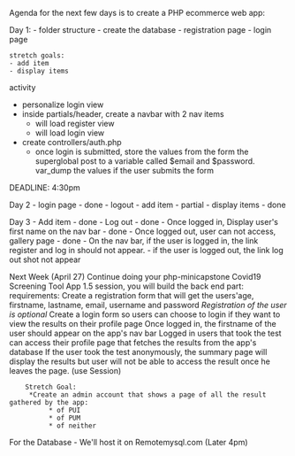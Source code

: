 Agenda  for the next few days is to create a PHP ecommerce web app:

Day 1:
	- folder structure
	- create the database
	- registration page
	- login page

	stretch goals:
	- add item
	- display items

activity
- personalize login view
- inside partials/header, create a navbar with 2 nav items
	- will load register view
	- will load login view
- create controllers/auth.php
	- once login is submitted, store the values from the form the 
	superglobal post to a variable called $email and $password.
	var_dump the values if the user submits the form

DEADLINE: 4:30pm


Day 2
	- login page - done
	- logout
	- add item - partial
	- display items - done

Day 3
	- Add item - done
	- Log out - done
	- Once logged in, Display user's first name on the nav bar - done
	- Once logged out, user can not access, gallery page - done
	- On the nav bar, if the user is logged in, the link register and log in should not appear.
	- if the user is logged out, the link log out shot not appear


Next Week (April 27)
	Continue doing your php-minicapstone Covid19 Screening Tool App
		1.5 session, you will build the back end part:
		requirements: 
		Create a registration form that will get the users'age, firstname, lastname, email, username and password
			*Registration of the user is optional*
		Create a login form so users can choose to login if they want to view the results on their profile page
		Once logged in, the firstname of the user should appear on the app's nav bar
		Logged in users that took the test can access their profile page that fetches the results from the app's database
		If the user took the test anonymously, the summary page will display the results but user will not be able to access the result once he leaves the page. (use Session)

		Stretch Goal: 
		 *Create an admin account that shows a page of all the result gathered by the app:
		      * of PUI
		      * of PUM
		      * of neither

For the Database - We'll host it on Remotemysql.com (Later 4pm)